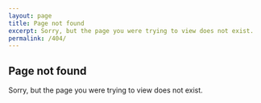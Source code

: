 ```yaml
---
layout: page
title: Page not found
excerpt: Sorry, but the page you were trying to view does not exist.
permalink: /404/
---
```


## Page not found

Sorry, but the page you were trying to view does not exist.
